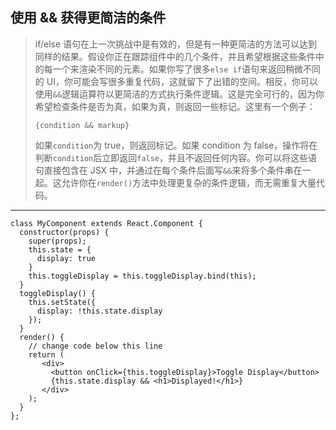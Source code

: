 ## 使用 && 获得更简洁的条件

> if/else 语句在上一次挑战中是有效的，但是有一种更简洁的方法可以达到同样的结果。假设你正在跟踪组件中的几个条件，并且希望根据这些条件中的每一个来渲染不同的元素。如果你写了很多`else if`语句来返回稍微不同的 UI，你可能会写很多重复代码，这就留下了出错的空间。相反，你可以使用`&&`逻辑运算符以更简洁的方式执行条件逻辑。这是完全可行的，因为你希望检查条件是否为真，如果为真，则返回一些标记。这里有一个例子：
>
> ```react
> {condition && markup}
> ```
>
> 如果`condition`为 true，则返回标记。如果 condition 为 false，操作将在判断`condition`后立即返回`false`，并且不返回任何内容。你可以将这些语句直接包含在 JSX 中，并通过在每个条件后面写`&&`来将多个条件串在一起。这允许你在`render()`方法中处理更复杂的条件逻辑，而无需重复大量代码。

---

```react
class MyComponent extends React.Component {
  constructor(props) {
    super(props);
    this.state = {
      display: true
    }
    this.toggleDisplay = this.toggleDisplay.bind(this);
  }
  toggleDisplay() {
    this.setState({
      display: !this.state.display
    });
  }
  render() {
    // change code below this line
    return (
       <div>
         <button onClick={this.toggleDisplay}>Toggle Display</button>
         {this.state.display && <h1>Displayed!</h1>}
       </div>
    );
  }
};
```


